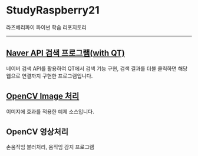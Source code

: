 # StudyRaspberry21
라즈베리파이 파이썬 학습 리포지토리

-------------------------


## [Naver API 검색 프로그램(with QT)](https://github.com/SeoDongWoo1216/StudyRaspberry21/tree/main/pyqt_ex)
네이버 검색 API를 활용하여 QT에서 검색 기능 구현, 검색 결과를 더블 클릭하면 해당 웹으로 연결까지 구현한 프로그램입니다.


## [OpenCV Image 처리](https://github.com/SeoDongWoo1216/StudyRaspberry21/tree/main/openCV)
이미지에 효과를 적용한 예제 소스입니다.


## OpenCV 영상처리
손움직임 블러처리, 움직임 감지 프로그램 
